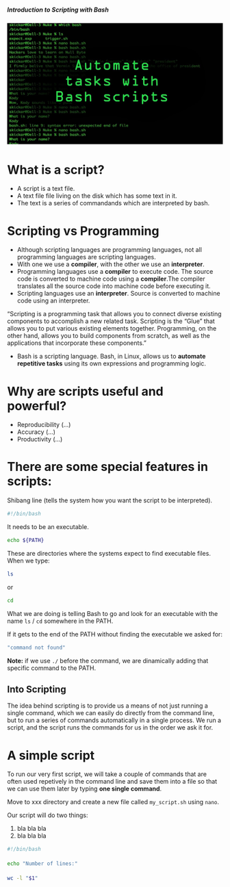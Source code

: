 ##### Introduction to Scripting with Bash

![](../assets/readme_img/scripting.jpg)

# What is a script?

* A script is a text file.
* A text file file living on the disk which has some text in it.
* The text is a series of commandands which are interpreted by bash. 

# Scripting vs Programming

* Although scripting languages are programming languages, not all programming languages are 	  scripting languages.
* With one we use a **compiler**, with the other we use an **interpreter**.
* Programming languages use a **compiler** to execute code. The source code is converted to machine code using a **compiler**.The compiler translates all the source code into machine code before executing it. 
* Scripting languages use an **interpreter**. Source is converted to machine code using an interpreter.

“Scripting is a programming task that allows you to connect diverse existing components to accomplish a new related task. Scripting is the “Glue” that allows you to put various existing elements together. Programming, on the other hand, allows you to build components from scratch, as well as the applications that incorporate these components.”

* Bash is a scripting language. Bash, in Linux, allows us to **automate repetitive tasks** using its own expressions and programming logic.    

# Why are scripts useful and powerful?

* Reproducibility (...)
* Accuracy (...)
* Productivity (...)

# There are some special features in scripts:

Shibang line (tells the system how you want the script to be interpreted).

```bash
#!/bin/bash
```
It needs to be an executable.

```bash
echo ${PATH}
```

These are directories where the systems expect to find executable files.
When we type:

```bash
ls
```
or 

```bash
cd
```

What we are doing is telling Bash to go and look for an executable with the name `ls` / `cd` somewhere in the PATH. 

If it gets to the end of the PATH without finding the executable we asked for:

```bash
"command not found"
```
**Note:** if we use `./` before the command, we  are dinamically adding that specific command to the PATH. 

## Into Scripting
The idea behind scripting is to provide us a means of not just running a single command, which we can easily do directly from the command line, but to run a series of commands automatically in a single process. We run a script, and the script runs the commands for us in the order we ask it for.

# A simple script
To run our very first script, we will take a couple of commands that are often used repetively in the command line and save them into a file so that we can use them later by typing **one single command**.

Move to xxx directory and create a new file called `my_script.sh` using `nano`. 

Our script will do two things:

1) bla bla bla
2) bla bla bla 

```bash
#!/bin/bash

echo "Number of lines:"

wc -l "$1"
```
















